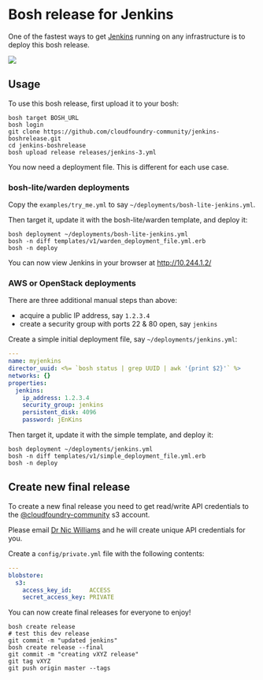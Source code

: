 # Bosh release for Jenkins

One of the fastest ways to get [Jenkins](http://jenkins-ci.org/) running on any infrastructure is to deploy this bosh release.

<img src="https://www.evernote.com/shard/s3/sh/7b72031f-d254-4d4a-b90c-56636020f25c/177fbe83e857be5fca8d306cfb4aa88a/deep/0/Dashboard%20%5BJenkins%5D.png" />

## Usage

To use this bosh release, first upload it to your bosh:

```
bosh target BOSH_URL
bosh login
git clone https://github.com/cloudfoundry-community/jenkins-boshrelease.git
cd jenkins-boshrelease
bosh upload release releases/jenkins-3.yml
```

You now need a deployment file. This is different for each use case.

### bosh-lite/warden deployments

Copy the `examples/try_me.yml` to say `~/deployments/bosh-lite-jenkins.yml`.

Then target it, update it with the bosh-lite/warden template, and deploy it:

```
bosh deployment ~/deployments/bosh-lite-jenkins.yml
bosh -n diff templates/v1/warden_deployment_file.yml.erb
bosh -n deploy
```

You can now view Jenkins in your browser at http://10.244.1.2/

### AWS or OpenStack deployments

There are three additional manual steps than above:

* acquire a public IP address, say `1.2.3.4`
* create a security group with ports 22 & 80 open, say `jenkins`

Create a simple initial deployment file, say `~/deployments/jenkins.yml`:

``` yaml
---
name: myjenkins
director_uuid: <%= `bosh status | grep UUID | awk '{print $2}'` %>
networks: {}
properties:
  jenkins:
    ip_address: 1.2.3.4
    security_group: jenkins
    persistent_disk: 4096
    password: jEnKins
```


Then target it, update it with the simple template, and deploy it:

```
bosh deployment ~/deployments/jenkins.yml
bosh -n diff templates/v1/simple_deployment_file.yml.erb
bosh -n deploy
```


## Create new final release

To create a new final release you need to get read/write API credentials to the [@cloudfoundry-community](https://github.com/cloudfoundry-community) s3 account.

Please email [Dr Nic Williams](mailto:&#x64;&#x72;&#x6E;&#x69;&#x63;&#x77;&#x69;&#x6C;&#x6C;&#x69;&#x61;&#x6D;&#x73;&#x40;&#x67;&#x6D;&#x61;&#x69;&#x6C;&#x2E;&#x63;&#x6F;&#x6D;) and he will create unique API credentials for you.

Create a `config/private.yml` file with the following contents:

``` yaml
---
blobstore:
  s3:
    access_key_id:     ACCESS
    secret_access_key: PRIVATE
```

You can now create final releases for everyone to enjoy!

```
bosh create release
# test this dev release
git commit -m "updated jenkins"
bosh create release --final
git commit -m "creating vXYZ release"
git tag vXYZ
git push origin master --tags
```

